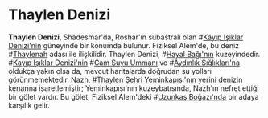 # Thaylen Denizi

**Thaylen Denizi**, Shadesmar'da, Roshar'ın subastralı olan #[Kayıp Işıklar Denizi'nin](locations/sea-of-lost-lights) güneyinde bir konumda bulunur. Fiziksel Alem'de, bu deniz #[Thaylenah](locations/thaylenah) adası ile ilişkilidir. Thaylen Denizi, #[Hayal Bağı'nın](locations/nexus-of-imagination) kuzeyindedir. #[Kayıp Işıklar Denizi'nin](locations/sea-of-lost-lights) #[Cam Suyu Ummanı](locations/glasswater-deep) ve #[Aydınlık Sığlıkları'na](locations/luminous-shallows) oldukça yakın olsa da, mevcut haritalarda doğrudan su yolları görünmemektedir. Nazh, #[Thaylen Şehri Yeminkapısı'nın](locations/thaylen-city-oathgate) yerini denizin kenarına işaretlemiştir; Yeminkapısı'nın kuzeybatısında, Nazh'ın nefret ettiği bir gölet vardır. Bu gölet, Fiziksel Alem'deki #[Uzunkaş Boğazı'nda](locations/longbrows-straits) bir adaya karşılık gelir.
